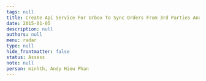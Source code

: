 ```yaml
---
tags: null
title: Create Api Service For Urbox To Sync Orders From 3rd Parties And Manage Shipment
date: 2015-01-05
description: null
authors: null
menu: radar
type: null
hide_frontmatter: false
status: Assess
note: null
person: minhth, Andy Hieu Phan
---
```


